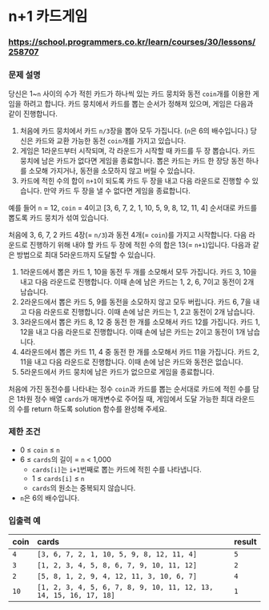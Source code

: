 # n+1 카드게임

### https://school.programmers.co.kr/learn/courses/30/lessons/258707

### 문제 설명

당신은 1~`n` 사이의 수가 적힌 카드가 하나씩 있는 카드 뭉치와 동전 `coin`개를 이용한 게임을 하려고 합니다. 카드 뭉치에서 카드를 뽑는 순서가 정해져 있으며, 게임은 다음과 같이 진행합니다.

1. 처음에 카드 뭉치에서 카드 `n/3`장을 뽑아 모두 가집니다. (`n`은 6의 배수입니다.) 당신은 카드와 교환 가능한 동전 `coin`개를 가지고 있습니다.
2. 게임은 1라운드부터 시작되며, 각 라운드가 시작할 때 카드를 두 장 뽑습니다. 카드 뭉치에 남은 카드가 없다면 게임을 종료합니다. 뽑은 카드는 카드 한 장당 동전 하나를 소모해 가지거나, 동전을 소모하지 않고 버릴 수 있습니다.
3. 카드에 적힌 수의 합이 `n+1`이 되도록 카드 두 장을 내고 다음 라운드로 진행할 수 있습니다. 만약 카드 두 장을 낼 수 없다면 게임을 종료합니다.

예를 들어 `n` = 12, `coin` = 4이고 [3, 6, 7, 2, 1, 10, 5, 9, 8, 12, 11, 4] 순서대로 카드를 뽑도록 카드 뭉치가 섞여 있습니다.

처음에 3, 6, 7, 2 카드 4장(= `n/3`)과 동전 4개(= `coin`)를 가지고 시작합니다. 다음 라운드로 진행하기 위해 내야 할 카드 두 장에 적힌 수의 합은 13(= `n+1`)입니다. 다음과 같은 방법으로 최대 5라운드까지 도달할 수 있습니다.

1. 1라운드에서 뽑은 카드 1, 10을 동전 두 개를 소모해서 모두 가집니다. 카드 3, 10을 내고 다음 라운드로 진행합니다. 이때 손에 남은 카드는 1, 2, 6, 7이고 동전이 2개 남습니다.
2. 2라운드에서 뽑은 카드 5, 9를 동전을 소모하지 않고 모두 버립니다. 카드 6, 7을 내고 다음 라운드로 진행합니다. 이때 손에 남은 카드는 1, 2고 동전이 2개 남습니다.
3. 3라운드에서 뽑은 카드 8, 12 중 동전 한 개를 소모해서 카드 12를 가집니다. 카드 1, 12을 내고 다음 라운드로 진행합니다. 이때 손에 남은 카드는 2이고 동전이 1개 남습니다.
4. 4라운드에서 뽑은 카드 11, 4 중 동전 한 개를 소모해서 카드 11을 가집니다. 카드 2, 11을 내고 다음 라운드로 진행합니다. 이때 손에 남은 카드와 동전은 없습니다.
5. 5라운드에서 카드 뭉치에 남은 카드가 없으므로 게임을 종료합니다.

처음에 가진 동전수를 나타내는 정수 `coin`과 카드를 뽑는 순서대로 카드에 적힌 수를 담은 1차원 정수 배열 `cards`가 매개변수로 주어질 때, 게임에서 도달 가능한 최대 라운드의 수를 return 하도록 solution 함수를 완성해 주세요.

### 제한 조건

-   0 ≤ `coin` ≤ `n`
-   6 ≤ `cards`의 길이 = `n` < 1,000
    -   `cards[i]`는 `i+1`번째로 뽑는 카드에 적힌 수를 나타냅니다.
    -   1 ≤ `cards[i]` ≤ `n`
    -   `cards`의 원소는 중복되지 않습니다.
-   `n`은 6의 배수입니다.

### 입출력 예

| coin | cards                                                             | result |
| :--- | :---------------------------------------------------------------- | :----- |
| `4`  | `[3, 6, 7, 2, 1, 10, 5, 9, 8, 12, 11, 4]`                         | `5`    |
| `3`  | `[1, 2, 3, 4, 5, 8, 6, 7, 9, 10, 11, 12]`                         | `2`    |
| `2`  | `[5, 8, 1, 2, 9, 4, 12, 11, 3, 10, 6, 7]`                         | `4`    |
| `10` | `[1, 2, 3, 4, 5, 6, 7, 8, 9, 10, 11, 12, 13, 14, 15, 16, 17, 18]` | `1`    |
